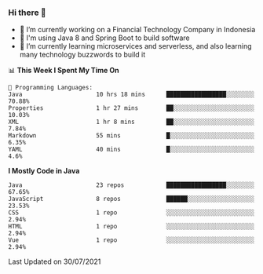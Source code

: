 ### Hi there 👋

<!--
**mazzama/mazzama** is a ✨ _special_ ✨ repository because its `README.md` (this file) appears on your GitHub profile.

Here are some ideas to get you started:

- 🔭 I’m currently working on ...
- 🌱 I’m currently learning ...
- 👯 I’m looking to collaborate on ...
- 🤔 I’m looking for help with ...
- 💬 Ask me about ...
- 📫 How to reach me: ...
- 😄 Pronouns: ...
- ⚡ Fun fact: ...
-->

- 🔭 I’m currently working on a Financial Technology Company in Indonesia
- :gun: I'm using Java 8 and Spring Boot to build software
- 🌱 I’m currently learning microservices and serverless, and also learning many technology buzzwords to build it

<!--START_SECTION:waka-->
📊 **This Week I Spent My Time On** 

```text
💬 Programming Languages: 
Java                     10 hrs 18 mins      █████████████████░░░░░░░░   70.88% 
Properties               1 hr 27 mins        ██░░░░░░░░░░░░░░░░░░░░░░░   10.03% 
XML                      1 hr 8 mins         ██░░░░░░░░░░░░░░░░░░░░░░░   7.84% 
Markdown                 55 mins             █░░░░░░░░░░░░░░░░░░░░░░░░   6.35% 
YAML                     40 mins             █░░░░░░░░░░░░░░░░░░░░░░░░   4.6%

```

**I Mostly Code in Java** 

```text
Java                     23 repos            █████████████████░░░░░░░░   67.65% 
JavaScript               8 repos             ██████░░░░░░░░░░░░░░░░░░░   23.53% 
CSS                      1 repo              ░░░░░░░░░░░░░░░░░░░░░░░░░   2.94% 
HTML                     1 repo              ░░░░░░░░░░░░░░░░░░░░░░░░░   2.94% 
Vue                      1 repo              ░░░░░░░░░░░░░░░░░░░░░░░░░   2.94%

```



 Last Updated on 30/07/2021
<!--END_SECTION:waka-->